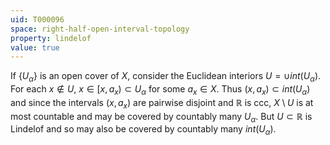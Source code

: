 ```yaml
---
uid: T000096
space: right-half-open-interval-topology
property: lindelof
value: true
---
```

If $\{U_\alpha\}$ is an open cover of $X$, consider the Euclidean interiors $U = \cup int(U_\alpha)$. For each $x \notin U$, $x \in [x,a_x) \subset U_\alpha$ for some $a_x \in X$. Thus $(x,a_x) \subset int(U_\alpha)$ and since the intervals $(x,a_x)$ are pairwise disjoint and $\mathbb{R}$ is ccc, $X \setminus U$ is at most countable and may be covered by countably many $U_\alpha$. But $U \subset \mathbb{R}$ is Lindelof and so may also be covered by countably many $int(U_\alpha)$.

